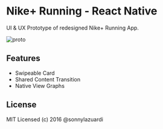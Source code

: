 # Nike+ Running - React Native

UI & UX Prototype of redesigned Nike+ Running App.

![proto](https://d13yacurqjgara.cloudfront.net/users/68551/screenshots/2764470/ezgif-3422165510.gif)

## Features

- Swipeable Card
- Shared Content Transition
- Native View Graphs

## License

MIT Licensed (c) 2016 @sonnylazuardi

